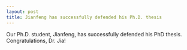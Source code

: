 ```yaml
---
layout: post
title: Jianfeng has successfully defended his Ph.D. thesis
---
```

Our Ph.D. student, Jianfeng, has successfully defended his PhD thesis.  Congratulations, Dr. Jia!
